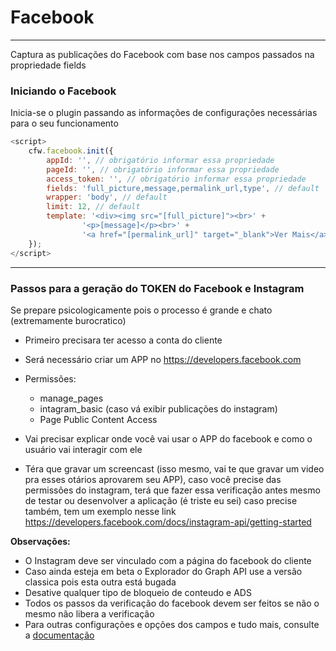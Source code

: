 # Facebook

---

Captura as publicações do Facebook com base nos campos passados na propriedade fields

### Iniciando o Facebook

Inicia-se o plugin passando as informações de configurações necessárias para o seu funcionamento

```js
<script>
    cfw.facebook.init({
        appId: '', // obrigatório informar essa propriedade
        pageId: '', // obrigatório informar essa propriedade
        access_token: '', // obrigatório informar essa propriedade
        fields: 'full_picture,message,permalink_url,type', // default
        wrapper: 'body', // default
        limit: 12, // default
        template: '<div><img src="[full_picture]"><br>' +
                '<p>[message]</p><br>' +
                '<a href="[permalink_url]" target="_blank">Ver Mais</a></div>' // default
    });
</script>
```

---
### Passos para a geração do TOKEN do Facebook e Instagram

Se prepare psicologicamente pois o processo é grande e chato (extremamente burocratico)

- Primeiro precisara ter acesso a conta do cliente

- Será necessário criar um APP no https://developers.facebook.com

- Permissões:
    - manage_pages
    - intagram_basic (caso vá exibir publicações do instagram)
    - Page Public Content Access

- Vai precisar explicar onde você vai usar o APP do facebook e como o usuário vai interagir com ele
- Téra que gravar um screencast (isso mesmo, vai te que gravar um video pra esses otários aprovarem seu APP), 
  caso você precise das permissões do instagram, terá que fazer essa verificação antes mesmo de testar ou desenvolver a aplicação (é triste eu sei)
  caso precise também, tem um exemplo nesse link https://developers.facebook.com/docs/instagram-api/getting-started

**Observações:**

- O Instagram deve ser vinculado com a página do facebook do cliente
- Caso ainda esteja em beta o Explorador do Graph API use a versão classica pois esta outra está bugada
- Desative qualquer tipo de bloqueio de conteudo e ADS
- Todos os passos da verificação do facebook devem ser feitos se não o mesmo não libera a verificação
- Para outras configurações e opções dos campos e tudo mais, consulte a [documentação](https://developers.facebook.com/docs/graph-api/)